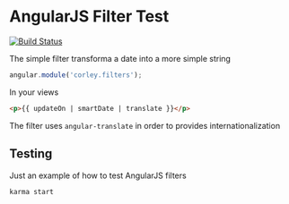 # AngularJS Filter Test

[![Build Status](https://travis-ci.org/wdalmut/smart-date.js.svg?branch=master)](https://travis-ci.org/wdalmut/smart-date.js)

The simple filter transforma a date into a more simple string

```javascript
angular.module('corley.filters');
```

In your views

```html
<p>{{ updateOn | smartDate | translate }}</p>
```

The filter uses `angular-translate` in order to provides internationalization


## Testing

Just an example of how to test AngularJS filters

```
karma start
```
